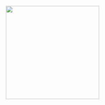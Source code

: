 <!--
**FlorianWendelborn/FlorianWendelborn** is a ✨ _special_ ✨ repository because its `README.md` (this file) appears on your GitHub profile.

Here are some ideas to get you started:

- 🔭 I’m currently working on ...
- 🌱 I’m currently learning ...
- 👯 I’m looking to collaborate on ...
- 🤔 I’m looking for help with ...
- 💬 Ask me about ...
- 📫 How to reach me: ...
- 😄 Pronouns: ...
- ⚡ Fun fact: ...
-->

<p align="center">
	<a href="https://florianwendelborn.com"><img src="https://raw.githubusercontent.com/FlorianWendelborn/florianwendelborn.com/master/packages/frontend/public/icon.animated.svg" width="256" height="256"/></a>
</p>

